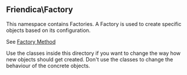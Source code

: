 ## Friendica\Factory

This namespace contains Factories.
A Factory is used to create specific objects based on its configuration.

See [Factory Method](https://designpatternsphp.readthedocs.io/en/latest/Creational/FactoryMethod/README.html)

Use the classes inside this directory if you want to change the way how new objects should get created.
Don't use the classes to change the behaviour of the concrete objects.
